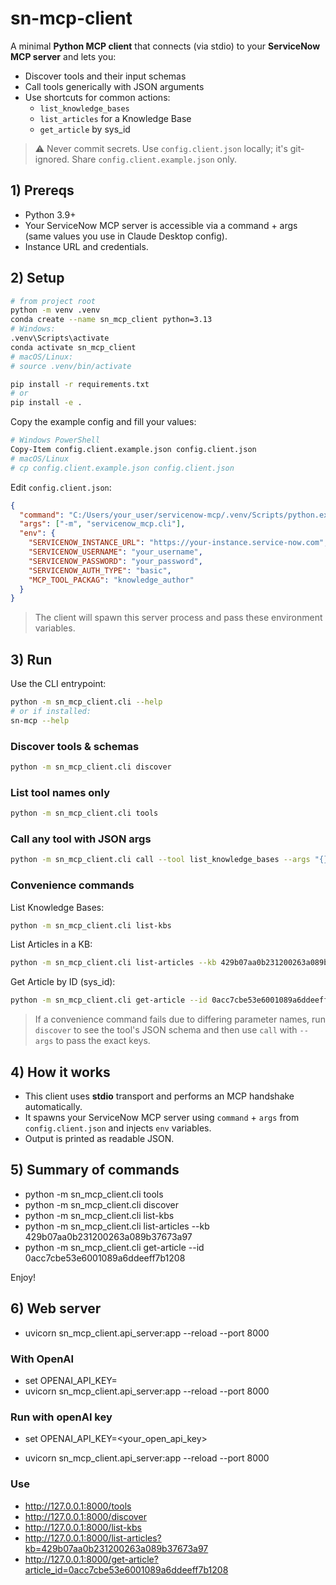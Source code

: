 # sn-mcp-client

A minimal **Python MCP client** that connects (via stdio) to your **ServiceNow MCP server** and lets you:
- Discover tools and their input schemas
- Call tools generically with JSON arguments
- Use shortcuts for common actions:
  - `list_knowledge_bases`
  - `list_articles` for a Knowledge Base
  - `get_article` by sys_id

> ⚠️ Never commit secrets. Use `config.client.json` locally; it's git-ignored. Share `config.client.example.json` only.

## 1) Prereqs

- Python 3.9+
- Your ServiceNow MCP server is accessible via a command + args (same values you use in Claude Desktop config).
- Instance URL and credentials.

## 2) Setup

```bash
# from project root
python -m venv .venv
conda create --name sn_mcp_client python=3.13
# Windows:
.venv\Scripts\activate
conda activate sn_mcp_client
# macOS/Linux:
# source .venv/bin/activate

pip install -r requirements.txt
# or
pip install -e .
```

Copy the example config and fill your values:

```bash
# Windows PowerShell
Copy-Item config.client.example.json config.client.json
# macOS/Linux
# cp config.client.example.json config.client.json
```

Edit `config.client.json`:
```json
{
  "command": "C:/Users/your_user/servicenow-mcp/.venv/Scripts/python.exe",
  "args": ["-m", "servicenow_mcp.cli"],
  "env": {
    "SERVICENOW_INSTANCE_URL": "https://your-instance.service-now.com",
    "SERVICENOW_USERNAME": "your_username",
    "SERVICENOW_PASSWORD": "your_password",
    "SERVICENOW_AUTH_TYPE": "basic",
    "MCP_TOOL_PACKAG": "knowledge_author"
  }
}
```

> The client will spawn this server process and pass these environment variables.

## 3) Run

Use the CLI entrypoint:
```bash
python -m sn_mcp_client.cli --help
# or if installed:
sn-mcp --help
```

### Discover tools & schemas
```bash
python -m sn_mcp_client.cli discover
```

### List tool names only
```bash
python -m sn_mcp_client.cli tools
```

### Call any tool with JSON args
```bash
python -m sn_mcp_client.cli call --tool list_knowledge_bases --args "{}"
```

### Convenience commands

List Knowledge Bases:
```bash
python -m sn_mcp_client.cli list-kbs
```

List Articles in a KB:
```bash
python -m sn_mcp_client.cli list-articles --kb 429b07aa0b231200263a089b37673a97
```

Get Article by ID (sys_id):
```bash
python -m sn_mcp_client.cli get-article --id 0acc7cbe53e6001089a6ddeeff7b1208
```

> If a convenience command fails due to differing parameter names, run `discover` to see the tool's JSON schema and then use `call` with `--args` to pass the exact keys.

## 4) How it works

- This client uses **stdio** transport and performs an MCP handshake automatically.
- It spawns your ServiceNow MCP server using `command` + `args` from `config.client.json` and injects `env` variables.
- Output is printed as readable JSON.

## 5) Summary of commands

- python -m sn_mcp_client.cli tools
- python -m sn_mcp_client.cli discover
- python -m sn_mcp_client.cli list-kbs
- python -m sn_mcp_client.cli list-articles --kb 429b07aa0b231200263a089b37673a97
- python -m sn_mcp_client.cli get-article --id 0acc7cbe53e6001089a6ddeeff7b1208


Enjoy!



## 6) Web server

- uvicorn sn_mcp_client.api_server:app --reload --port 8000

### With OpenAI

- set OPENAI_API_KEY=<your open api key>
- uvicorn sn_mcp_client.api_server:app --reload --port 8000

### Run with openAI key

- set OPENAI_API_KEY=<your_open_api_key>

- uvicorn sn_mcp_client.api_server:app --reload --port 8000 

### Use 

- http://127.0.0.1:8000/tools
- http://127.0.0.1:8000/discover
- http://127.0.0.1:8000/list-kbs
- http://127.0.0.1:8000/list-articles?kb=429b07aa0b231200263a089b37673a97
- http://127.0.0.1:8000/get-article?article_id=0acc7cbe53e6001089a6ddeeff7b1208
